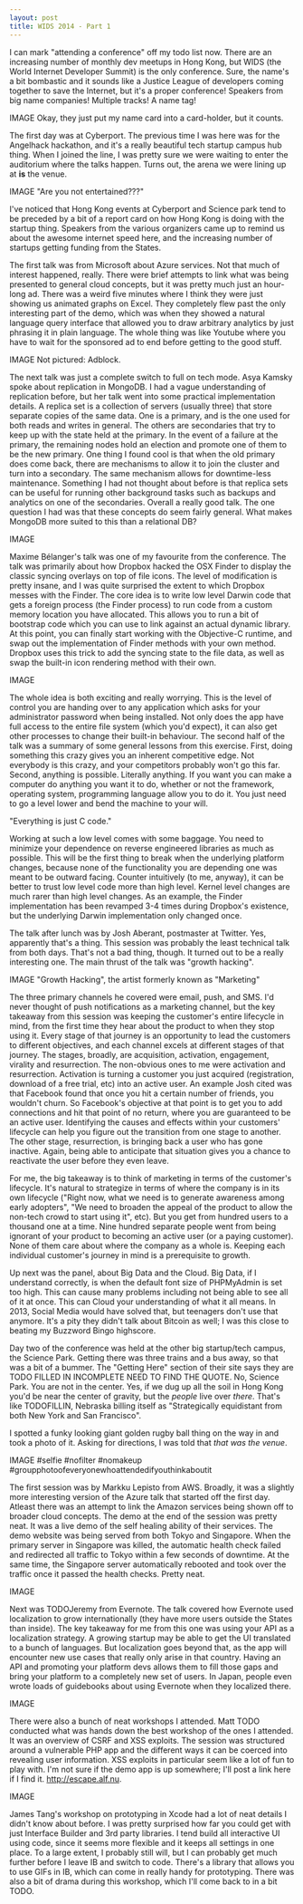 ```yaml
---
layout: post
title: WIDS 2014 - Part 1
---
```


I can mark "attending a conference" off my todo list now. There are an increasing number of monthly dev meetups in Hong Kong, but WIDS (the World Internet Developer Summit) is the only conference. Sure, the name's a bit bombastic and it sounds like a Justice League of developers coming together to save the Internet, but it's a proper conference! Speakers from big name companies! Multiple tracks! A name tag!

IMAGE
Okay, they just put my name card into a card-holder, but it counts.

The first day was at Cyberport. The previous time I was here was for the Angelhack hackathon, and it's a really beautiful tech startup campus hub thing. When I joined the line, I was pretty sure we were waiting to enter the auditorium where the talks happen. Turns out, the arena we were lining up at **is** the venue.

IMAGE
"Are you not entertained???"

I've noticed that Hong Kong events at Cyberport and Science park tend to be preceded by a bit of a report card on how Hong Kong is doing with the startup thing. Speakers from the various organizers came up to remind us about the awesome internet speed here, and the increasing number of startups getting funding from the States.

The first talk was from Microsoft about Azure services. Not that much of interest happened, really. There were brief attempts to link what was being presented to general cloud concepts, but it was pretty much just an hour-long ad. There was a weird five minutes where I think they were just showing us animated graphs on Excel. They completely flew past the only interesting part of the demo, which was when they showed a natural language query interface that allowed you to draw arbitrary analytics by just phrasing it in plain language. The whole thing was like Youtube where you have to wait for the sponsored ad to end before getting to the good stuff.

IMAGE
Not pictured: Adblock.

The next talk was just a complete switch to full on tech mode. Asya Kamsky spoke about replication in MongoDB. I had a vague understanding of replication before, but her talk went into some practical implementation details. A replica set is a collection of servers (usually three) that store separate copies of the same data. One is a primary, and is the one used for both reads and writes in general. The others are secondaries that try to keep up with the state held at the primary. In the event of a failure at the primary, the remaining nodes hold an election and promote one of them to be the new primary. One thing I found cool is that when the old primary does come back, there are mechanisms to allow it to join the cluster and turn into a secondary. The same mechanism allows for downtime-less maintenance. Something I had not thought about before is that replica sets can be useful for running other background tasks such as backups and analytics on one of the secondaries. Overall a really good talk. The one question I had was that these concepts do seem fairly general. What makes MongoDB more suited to this than a relational DB?

IMAGE

Maxime Bélanger's talk was one of my favourite from the conference. The talk was primarily about how Dropbox hacked the OSX Finder to display the classic syncing overlays on top of file icons. The level of modification is pretty insane, and I was quite surprised the extent to which Dropbox messes with the Finder. The core idea is to write low level Darwin code that gets a foreign process (the Finder process) to run code from a custom memory location you have allocated. This allows you to run a bit of bootstrap code which you can use to link against an actual dynamic library. At this point, you can finally start working with the Objective-C runtime, and swap out the implementation of Finder methods with your own method. Dropbox uses this trick to add the syncing state to the file data, as well as swap the built-in icon rendering method with their own.

IMAGE

The whole idea is both exciting and really worrying. This is the level of control you are handing over to any application which asks for your administrator password when being installed. Not only does the app have full access to the entire file system (which you'd expect), it can also get other processes to change their built-in behaviour. The second half of the talk was a summary of some general lessons from this exercise. First, doing something this crazy gives you an inherent competitive edge. Not everybody is this crazy, and your competitors probably won't go this far. Second, anything is possible. Literally anything. If you want you can make a computer do anything you want it to do, whether or not the framework, operating system, programming language allow you to do it. You just need to go a level lower and bend the machine to your will.

"Everything is just C code."

Working at such a low level comes with some baggage. You need to minimize your dependence on reverse engineered libraries as much as possible. This will be the first thing to break when the underlying platform changes, because none of the functionality you are depending one was meant to be outward facing. Counter intuitively (to me, anyway), it can be better to trust low level code more than high level. Kernel level changes are much rarer than high level changes. As an example, the Finder implementation has been revamped 3-4 times during Dropbox's existence, but the underlying Darwin implementation only changed once.

The talk after lunch was by Josh Aberant, postmaster at Twitter. Yes, apparently that's a thing. This session was probably the least technical talk from both days. That's not a bad thing, though. It turned out to be a really interesting one. The main thrust of the talk was "growth hacking".

IMAGE
"Growth Hacking", the artist formerly known as "Marketing"

The three primary channels he covered were email, push, and SMS. I'd never thought of push notifications as a marketing channel, but the key takeaway from this session was keeping the customer's entire lifecycle in mind, from the first time they hear about the product to when they stop using it. Every stage of that journey is an opportunity to lead the customers to different objectives, and each channel excels at different stages of that journey. The stages, broadly, are acquisition, activation, engagement, virality and resurrection. The non-obvious ones to me were activation and resurrection. Activation is turning a customer you just acquired (registration, download of a free trial, etc) into an active user. An example Josh cited was that Facebook found that once you hit a certain number of friends, you wouldn't churn. So Facebook's objective at that point is to get you to add connections and hit that point of no return, where you are guaranteed to be an active user. Identifying the causes and effects within your customers' lifecycle can help you figure out the transition from one stage to another. The other stage, resurrection, is bringing back a user who has gone inactive. Again, being able to anticipate that situation gives you a chance to reactivate the user before they even leave.

For me, the big takeaway is to think of marketing in terms of the customer's lifecycle. It's natural to strategize in terms of where the company is in its own lifecycle ("Right now, what we need is to generate awareness among early adopters", "We need to broaden the appeal of the product to allow the non-tech crowd to start using it", etc). But you get from hundred users to a thousand one at a time. Nine hundred separate people went from being ignorant of your product to becoming an active user (or a paying customer). None of them care about where the company as a whole is. Keeping each individual customer's journey in mind is a prerequisite to growth.

Up next was the panel, about Big Data and the Cloud. Big Data, if I understand correctly, is when the default font size of PHPMyAdmin is set too high. This can cause many problems including not being able to see all of it at once. This can Cloud your understanding of what it all means. In 2013, Social Media would have solved that, but teenagers don't use that anymore. It's a pity they didn't talk about Bitcoin as well; I was this close to beating my Buzzword Bingo highscore.


Day two of the conference was held at the other big startup/tech campus, the Science Park. Getting there was three trains and a bus away, so that was a bit of a bummer. The "Getting Here" section of their site says they are TODO FILLED IN INCOMPLETE NEED TO FIND THE QUOTE. No, Science Park. You are not in the center. Yes, if we dug up all the soil in Hong Kong you'd be near the center of gravity, but the *people* live over *there*. That's like TODOFILLIN, Nebraska billing itself as "Strategically equidistant from both New York and San Francisco".

I spotted a funky looking giant golden rugby ball thing on the way in and took a photo of it. Asking for directions, I was told that *that was the venue*.

IMAGE
#selfie #nofilter #nomakeup #groupphotoofeveryonewhoattendedifyouthinkaboutit

The first session was by Markku Lepisto from AWS. Broadly, it was a slightly more interesting version of the Azure talk that started off the first day. Atleast there was an attempt to link the Amazon services being shown off to broader cloud concepts. The demo at the end of the session was pretty neat. It was a live demo of the self healing ability of their services. The demo website was being served from both Tokyo and Singapore. When the primary server in Singapore was killed, the automatic health check failed and redirected all traffic to Tokyo within a few seconds of downtime. At the same time, the Singapore server automatically rebooted and took over the traffic once it passed the health checks. Pretty neat.

IMAGE

Next was TODOJeremy from Evernote. The talk covered how Evernote used localization to grow internationally (they have more users outside the States than inside). The key takeaway for me from this one was using your API as a localization strategy. A growing startup may be able to get the UI translated to a bunch of languages. But localization goes beyond that, as the app will encounter new use cases that really only arise in that country. Having an API and promoting your platform devs allows them to fill those gaps and bring your platform to a completely new set of users. In Japan, people even wrote loads of guidebooks about using Evernote when they localized there.

IMAGE

There were also a bunch of neat workshops I attended. Matt TODO conducted what was hands down the best workshop of the ones I attended. It was an overview of CSRF and XSS exploits. The session was structured around a vulnerable PHP app and the different ways it can be coerced into revealing user information. XSS exploits in particular seem like a lot of fun to play with. I'm not sure if the demo app is up somewhere; I'll post a link here if I find it. http://escape.alf.nu.

IMAGE

James Tang's workshop on prototyping in Xcode had a lot of neat details I didn't know about before. I was pretty surprised how far you could get with just Interface Builder and 3rd party libraries. I tend build all interactive UI using code, since it seems more flexible and it keeps all settings in one place. To a large extent, I probably still will, but I can probably get much further before I leave IB and switch to code. There's a library that allows you to use GIFs in IB, which can come in really handy for prototyping. There was also a bit of drama during this workshop, which I'll come back to in a bit TODO.
